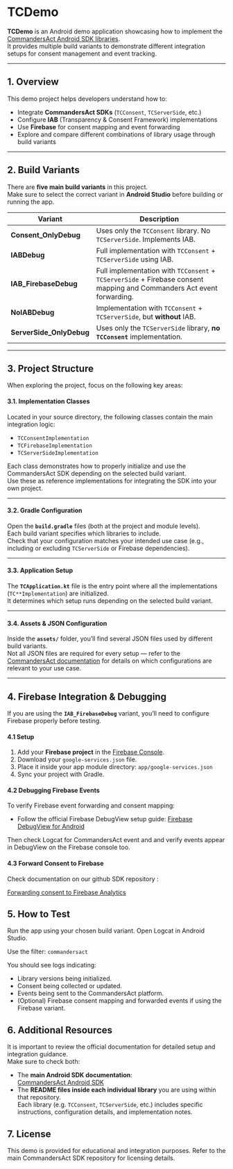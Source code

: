 # TCDemo

**TCDemo** is an Android demo application showcasing how to implement the [CommandersAct Android SDK libraries](https://github.com/CommandersAct/AndroidV5).  
It provides multiple build variants to demonstrate different integration setups for consent management and event tracking.

---

## 1. Overview

This demo project helps developers understand how to:
- Integrate **CommandersAct SDKs** (`TCConsent`, `TCServerSide`, etc.)
- Configure **IAB** (Transparency & Consent Framework) implementations
- Use **Firebase** for consent mapping and event forwarding
- Explore and compare different combinations of library usage through build variants

---

## 2. Build Variants

There are **five main build variants** in this project.  
Make sure to select the correct variant in **Android Studio** before building or running the app.

| Variant | Description |
|----------|--------------|
| **Consent_OnlyDebug** | Uses only the `TCConsent` library. No `TCServerSide`. Implements IAB. |
| **IABDebug** | Full implementation with `TCConsent` + `TCServerSide` using IAB. |
| **IAB_FirebaseDebug** | Full implementation with `TCConsent` + `TCServerSide` + Firebase consent mapping and Commanders Act event forwarding. |
| **NoIABDebug** | Implementation with `TCConsent` + `TCServerSide`, but **without** IAB. |
| **ServerSide_OnlyDebug** | Uses only the `TCServerSide` library, **no `TCConsent`** implementation. |

---

## 3. Project Structure

When exploring the project, focus on the following key areas:

#### 3.1. **Implementation Classes**
Located in your source directory, the following classes contain the main integration logic:
- `TCConsentImplementation`
- `TCFirebaseImplementation`
- `TCServerSideImplementation`

Each class demonstrates how to properly initialize and use the CommandersAct SDK depending on the selected build variant.  
Use these as reference implementations for integrating the SDK into your own project.

---

#### 3.2. **Gradle Configuration**
Open the **`build.gradle`** files (both at the project and module levels).  
Each build variant specifies which libraries to include.  
Check that your configuration matches your intended use case (e.g., including or excluding `TCServerSide` or Firebase dependencies).

---

#### 3.3. **Application Setup**
The **`TCApplication.kt`** file is the entry point where all the implementations (`TC**Implementation`) are initialized.  
It determines which setup runs depending on the selected build variant.

---

#### 3.4. **Assets & JSON Configuration**
Inside the **`assets/`** folder, you’ll find several JSON files used by different build variants.  
Not all JSON files are required for every setup — refer to the [CommandersAct documentation](https://github.com/CommandersAct/AndroidV5) for details on which configurations are relevant to your use case.

---

## 4. Firebase Integration & Debugging

If you are using the **`IAB_FirebaseDebug`** variant, you’ll need to configure Firebase properly before testing.

#### 4.1 Setup

1. Add your **Firebase project** in the [Firebase Console](https://console.firebase.google.com/).
2. Download your `google-services.json` file.
3. Place it inside your app module directory:  `app/google-services.json`
4. Sync your project with Gradle.

#### 4.2 Debugging Firebase Events

To verify Firebase event forwarding and consent mapping:

- Follow the official Firebase DebugView setup guide:  [Firebase DebugView for Android](https://firebase.google.com/docs/analytics/debugview#android)

Then check Logcat for CommandersAct event and and verify events appear in DebugView on the Firebase console too.

#### 4.3 Forward Consent to Firebase

Check documentation on our github SDK repository : 

[Forwarding consent to Firebase Analytics](https://github.com/CommandersAct/AndroidV5/tree/master/TCConsent#forwarding-consent-to-firebaseanalytics-)


## 5. How to Test

Run the app using your chosen build variant. Open Logcat in Android Studio.

Use the filter: `commandersact`

You should see logs indicating:

- Library versions being initialized.
- Consent being collected or updated.
- Events being sent to the CommandersAct platform.
- (Optional) Firebase consent mapping and forwarded events if using the Firebase variant.

## 6. Additional Resources

It is important to review the official documentation for detailed setup and integration guidance.  
Make sure to check both:

- The **main Android SDK documentation**:  
  [CommandersAct Android SDK](https://github.com/CommandersAct/AndroidV5)
- The **README files inside each individual library** you are using within that repository.  
  Each library (e.g. `TCConsent`, `TCServerSide`, etc.) includes specific instructions, configuration details, and implementation notes.


## 7. License

This demo is provided for educational and integration purposes.
Refer to the main CommandersAct SDK repository for licensing details.